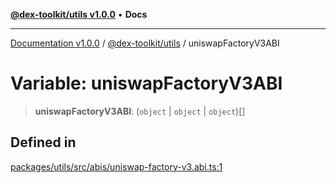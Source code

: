 [**@dex-toolkit/utils v1.0.0**](../README.md) • **Docs**

***

[Documentation v1.0.0](../../../packages.md) / [@dex-toolkit/utils](../README.md) / uniswapFactoryV3ABI

# Variable: uniswapFactoryV3ABI

> **uniswapFactoryV3ABI**: (`object` \| `object` \| `object`)[]

## Defined in

[packages/utils/src/abis/uniswap-factory-v3.abi.ts:1](https://github.com/niZmosis/dex-toolkit/blob/3d8b41b44787b30fbea5de3ab4737662ffb61bc8/packages/utils/src/abis/uniswap-factory-v3.abi.ts#L1)
